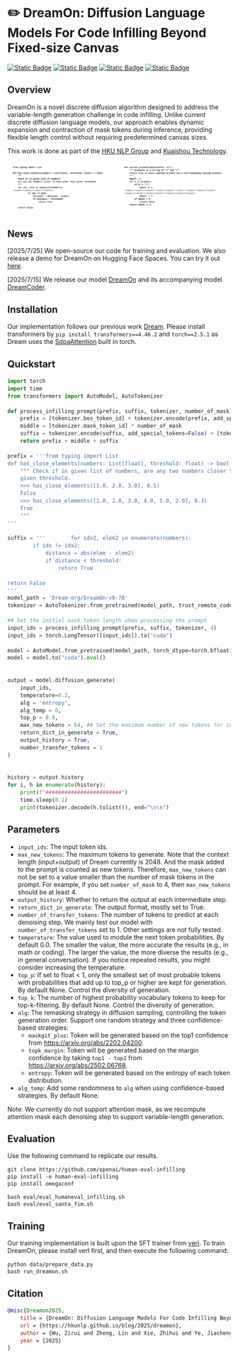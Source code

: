 
# ✏️ DreamOn: Diffusion Language Models For Code Infilling Beyond Fixed-size Canvas

[![Static Badge](https://img.shields.io/badge/📰-Notion-grey)](https://foremost-success-91b.notion.site/DreamOn-Diffusion-Language-Models-For-Code-Infilling-Beyond-Fixed-Size-Canvas-228be544bdbb80cc991ef540e7805bd7)
[![Static Badge](https://img.shields.io/badge/📰-Blog-red)](https://hkunlp.github.io/blog/2025/dreamon/)
[![Static Badge](https://img.shields.io/badge/📰-Demo-green)](https://huggingface.co/spaces/ZiruiWu/DreamOn-v0-7B)
[![Static Badge](https://img.shields.io/badge/Hugging%20Face%20🤗-DreamOn%207B-blue)
](https://huggingface.co/Dream-org/DreamOn-v0-7B)

## Overview

DreamOn is a novel discrete diffusion algorithm designed to address the variable-length generation challenge in code infilling. Unlike current discrete diffusion language models, our approach enables dynamic expansion and contraction of mask tokens during inference, providing flexible length control without requiring predetermined canvas sizes.

This work is done as part of the [HKU NLP Group](https://hkunlp.github.io/) and [Kuaishou Technology](https://www.kuaishou.com/).

<div style="display: flex">
  <figure style="margin: 0; text-align: center;">
    <img src="figs/code_infilling_dreamon_from_short.gif" width="400" />
  </figure>
  <figure style="margin: 0; text-align: center;">
    <img src="figs/code_infilling_dreamon_from_long.gif" width="400" />

  </figure>
</div>

## News
[2025/7/25] We open-source our code for training and evaluation. We also release a demo for DreamOn on Hugging Face Spaces. You can try it out [here](https://huggingface.co/spaces/ZiruiWu/DreamOn-v0-7B).

[2025/7/15] We release our model [DreamOn](https://huggingface.co/Dream-org/DreamOn-v0-7B) and its accompanying model [DreamCoder](https://github.com/DreamLM/Dream-Coder).

## Installation
Our implementation follows our previous work [Dream](https://github.com/HKUNLP/Dream/). Please install transformers by `pip install transformers==4.46.2` and `torch==2.5.1` as Dream uses the [SdpaAttention](https://pytorch.org/docs/stable/generated/torch.nn.functional.scaled_dot_product_attention.html) built in torch. 


## Quickstart
```python
import torch
import time
from transformers import AutoModel, AutoTokenizer

def process_infilling_prompt(prefix, suffix, tokenizer, number_of_mask):
    prefix = [tokenizer.bos_token_id] + tokenizer.encode(prefix, add_special_tokens=False)
    middle = [tokenizer.mask_token_id] * number_of_mask
    suffix = tokenizer.encode(suffix, add_special_tokens=False) + [tokenizer.eos_token_id]
    return prefix + middle + suffix

prefix = '''from typing import List
def has_close_elements(numbers: List[float], threshold: float) -> bool:
    """ Check if in given list of numbers, are any two numbers closer to each other than
    given threshold.
    >>> has_close_elements([1.0, 2.0, 3.0], 0.5)
    False
    >>> has_close_elements([1.0, 2.8, 3.0, 4.0, 5.0, 2.0], 0.3)
    True
    """
'''

suffix = '''        for idx2, elem2 in enumerate(numbers):
        if idx != idx2:
            distance = abs(elem - elem2)
            if distance < threshold:
                return True

return False
'''
model_path = 'Dream-org/DreamOn-v0-7B'
tokenizer = AutoTokenizer.from_pretrained(model_path, trust_remote_code=True)

## Set the initial mask token length when processing the prompt
input_ids = process_infilling_prompt(prefix, suffix, tokenizer, 4)
input_ids = torch.LongTensor([input_ids]).to("cuda")

model = AutoModel.from_pretrained(model_path, torch_dtype=torch.bfloat16, trust_remote_code=True)
model = model.to("cuda").eval()


output = model.diffusion_generate(
    input_ids,
    temperature=0.2,
    alg = 'entropy',
    alg_temp = 0,
    top_p = 0.9,
    max_new_tokens = 64, ## Set the maximum number of new tokens for infilling
    return_dict_in_generate = True,
    output_history = True,
    number_transfer_tokens = 1
)


history = output.history
for i, h in enumerate(history):
    print(f"########################")
    time.sleep(0.2)
    print(tokenizer.decode(h.tolist()), end="\n\n")   
```

## Parameters
- `input_ids`: The input token ids.
- `max_new_tokens`: The maximum tokens to generate. Note that the context length (input+output) of Dream currently is 2048. And the mask added to the prompt is counted as new tokens. Therefore, `max_new_tokens` can not be set to a value smaller than the number of mask tokens in the prompt. For example, if you set `number_of_mask` to 4, then `max_new_tokens` should be at least 4.
- `output_history`: Whether to return the output at each intermediate step.
- `return_dict_in_generate`: The output format, mostly set to True.
- `number_of_transfer_tokens`: The number of tokens to predict at each denoising step. We mainly test our model with `number_of_transfer_tokens` set to 1. Other settings are not fully tested.
- `temperature`: The value used to module the next token probabilities. By default 0.0. The smaller the value, the more accurate the results (e.g., in math or coding). The larger the value, the more diverse the results (e.g., in general conversation). If you notice repeated results, you might consider increasing the temperature.
- `top_p`: If set to float < 1, only the smallest set of most probable tokens with probabilities that add up to top_p or higher are kept for generation. By default None. Control the diversity of generation. 
- `top_k`: The number of highest probability vocabulary tokens to keep for top-k-filtering. By default None. Control the diversity of generation.
- `alg`: The remasking strategy in diffusion sampling, controlling the token generation order. Support one random strategy and three confidence-based strategies:
    - `maskgit_plus`: Token will be generated based on the top1 confidence from https://arxiv.org/abs/2202.04200. 
    - `topk_margin`: Token will be generated based on the margin confidence by taking `top1 - top2` from https://arxiv.org/abs/2502.06768. 
    - `entropy`: Token will be generated based on the entropy of each token distribution. 
- `alg_temp`: Add some randomness to `alg` when using confidence-based strategies. By default None. 

Note: We currently do not support attention mask, as we recompute attention mask each denoising step to support variable-length generation.

## Evaluation
Use the following command to replicate our results.
```
git clone https://github.com/openai/human-eval-infilling
pip install -e human-eval-infilling
pip install omegaconf
```
```
bash eval/eval_humaneval_infilling.sh
bash eval/eval_santa_fim.sh
```

## Training
Our training implementation is built upon the SFT trainer from [verl](https://github.com/volcengine/verl). To train DreamOn, please install verl first, and then execute the following command:
```
python data/prepare_data.py
bash run_dreamon.sh
```

## Citation
```bibtex
@misc{Dreamon2025,
    title = {DreamOn: Diffusion Language Models For Code Infilling Beyond Fixed-size Canvas},
    url = {https://hkunlp.github.io/blog/2025/dreamon},
    author = {Wu, Zirui and Zheng, Lin and Xie, Zhihui and Ye, Jiacheng and Gao, Jiahui and Feng, Yansong and Li, Zhenguo and W., Victoria and Zhou, Guorui  and Kong, Lingpeng},
    year = {2025}
}
```